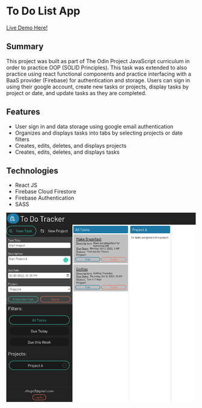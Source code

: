 # To Do List App

[Live Demo Here!](https://zflegle3.github.io/to-do-list/)

## Summary

This project was built as part of The Odin Project JavaScript curriculum in order to practice OOP (SOLID Principles). This task was extended to also practice using react functional components and practice interfacing with a BaaS provider (Firebase) for authentication and storage. Users can sign in using their google account, create new tasks or projects, display tasks by project or date, and update tasks as they are completed.

## Features
* User sign in and data storage using google email authentication
* Organizes and displays tasks into tabs by selecting projects or date filters
* Creates, edits, deletes, and displays projects
* Creates, edits, deletes, and displays tasks

## Technologies
* React JS
* Firebase Cloud Firestore 
* Firebase Authentication
* SASS


![demo image](https://raw.githubusercontent.com/zflegle3/to-do-list/main/src/images/to-do-app-demo.png)
